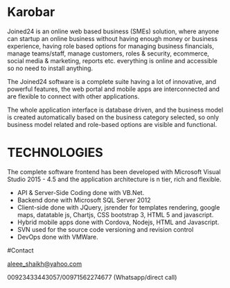 # Karobar
Joined24 is an online web based business (SMEs) solution, where anyone can startup an online business without having enough money or business experience, having role based options for managing business financials, manage teams/staff, manage customers, roles & security, ecommerce, social media & marketing, reports etc. everything is online and accessible so no need to install anything.

The Joined24 software is a complete suite having a lot of innovative, and powerful features, the web portal and mobile apps are interconnected and are flexible to connect with other applications.

The whole application interface is database driven, and the business model is created automatically based on the business category selected, so only business model related and role-based options are visible and functional.

# TECHNOLOGIES

The complete software frontend has been developed with Microsoft Visual Studio 2015 - 4.5 and the application architecture is n tier, rich and flexible.

- API & Server-Side Coding done with VB.Net.
- Backend done with Microsoft SQL Server 2012
- Client-side done with JQuery, jsrender for templates rendering, google maps, datatable js, Chartjs, CSS bootstrap 3, HTML 5 and javascript.
- Hybrid mobile apps done with Cordova, Nodejs, HTML and Javascript.
- SVN used for the source code versioning and revision control 
- DevOps done with VMWare.

#Contact

aleee_shaikh@yahoo.com

00923433443057/00971562274677 (Whatsapp/direct call)
